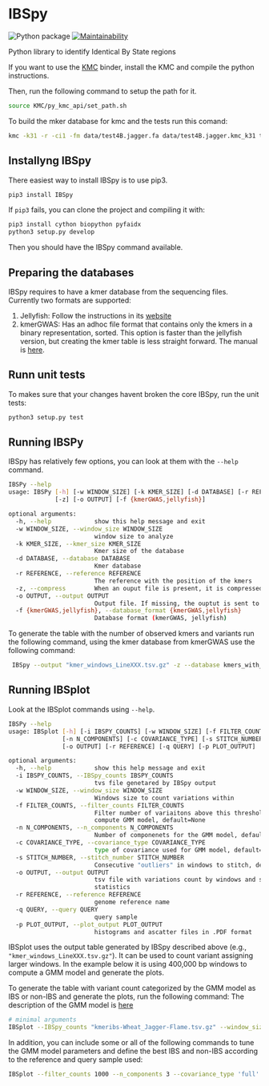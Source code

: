 # IBSpy

![Python package](https://github.com/Uauy-Lab/IBSpy/workflows/Python%20package/badge.svg)
[![Maintainability](https://api.codeclimate.com/v1/badges/5a4b1b0e89f7f9f8c34c/maintainability)](https://codeclimate.com/github/Uauy-Lab/IBSpy/maintainability)

Python library to identify Identical By State regions

If you want to use the [KMC](https://github.com/refresh-bio/KMC) binder, install the KMC and compile the python instructions.

Then, run the following command to setup the path for it.  
```sh
source KMC/py_kmc_api/set_path.sh 
```

To build the mker database for kmc and the tests run this comand:

```sh
kmc -k31 -r -ci1 -fm data/test4B.jagger.fa data/test4B.jagger.kmc_k31 tmp
```


## Installyng IBSpy

There easiest way to install IBSpy is to use pip3. 

```sh
pip3 install IBSpy
```


If ```pip3``` fails, you can clone the project and compiling it with:

```sh
pip3 install cython biopython pyfaidx
python3 setup.py develop
```

Then you should have the  IBSpy command available. 


## Preparing the databases

IBSpy requires to have a kmer database from the sequencing files. Currently two formats are supported:

  1. Jellyfish: Follow the instructions in its [website](https://github.com/gmarcais/Jellyfish/blob/master/doc/Readme.md)
  2. kmerGWAS: Has an adhoc file format that contains only the kmers in a binary representation, sorted. This option is faster than the jellyfish version, but creating the kmer table is less straight forward. The manual is [here](https://github.com/voichek/kmersGWAS/blob/master/manual.pdf).

## Runn unit tests

To makes sure that your changes havent broken the core IBSpy, run the unit tests:

```sh
python3 setup.py test
```


## Running IBSPy

IBSpy has relatively few options, you can look at them with the ```--help``` command. 

```sh
IBSPy --help
usage: IBSPy [-h] [-w WINDOW_SIZE] [-k KMER_SIZE] [-d DATABASE] [-r REFERENCE]
             [-z] [-o OUTPUT] [-f {kmerGWAS,jellyfish}]

optional arguments:
  -h, --help            show this help message and exit
  -w WINDOW_SIZE, --window_size WINDOW_SIZE
                        window size to analyze
  -k KMER_SIZE, --kmer_size KMER_SIZE
                        Kmer size of the database
  -d DATABASE, --database DATABASE
                        Kmer database
  -r REFERENCE, --reference REFERENCE
                        The reference with the position of the kmers
  -z, --compress        When an ouput file is present, it is compressed as .gz
  -o OUTPUT, --output OUTPUT
                        Output file. If missing, the ouptut is sent to stdout
  -f {kmerGWAS,jellyfish}, --database_format {kmerGWAS,jellyfish}
                        Database format (kmerGWAS, jellyfish)
```

To generate the table with the number of observed kmers and variants run the following command, using the kmer database from kmerGWAS use the following command:


```sh
 IBSpy --output "kmer_windows_LineXXX.tsv.gz" -z --database kmers_with_strand  --reference arinaLrFor.fa --window_size 50000 --compress --database_format kmerGWAS
```

## Running IBSplot

Look at the IBSplot commands using ```--help```.

```sh
IBSPy --help
usage: IBSplot [-h] [-i IBSPY_COUNTS] [-w WINDOW_SIZE] [-f FILTER_COUNTS]
               [-n N_COMPONENTS] [-c COVARIANCE_TYPE] [-s STITCH_NUMBER]
               [-o OUTPUT] [-r REFERENCE] [-q QUERY] [-p PLOT_OUTPUT]

optional arguments:
  -h, --help            show this help message and exit
  -i IBSPY_COUNTS, --IBSpy_counts IBSPY_COUNTS
                        tvs file genetared by IBSpy output
  -w WINDOW_SIZE, --window_size WINDOW_SIZE
                        Windows size to count variations within
  -f FILTER_COUNTS, --filter_counts FILTER_COUNTS
                        Filter number of variaitons above this threshold to
                        compute GMM model, default=None
  -n N_COMPONENTS, --n_components N_COMPONENTS
                        Number of componenets for the GMM model, default=3
  -c COVARIANCE_TYPE, --covariance_type COVARIANCE_TYPE
                        type of covariance used for GMM model, default="full"
  -s STITCH_NUMBER, --stitch_number STITCH_NUMBER
                        Consecutive "outliers" in windows to stitch, default=3
  -o OUTPUT, --output OUTPUT
                        tsv file with variations count by windows and summary
                        statistics
  -r REFERENCE, --reference REFERENCE
                        genome reference name
  -q QUERY, --query QUERY
                        query sample
  -p PLOT_OUTPUT, --plot_output PLOT_OUTPUT
                        histograms and ascatter files in .PDF format
```

IBSplot uses the output table generated by IBSpy described above (e.g., ```"kmer_windows_LineXXX.tsv.gz"```). It can be used to count variant assigning larger windows. In the example below it is using 400,000 bp windows to compute  a GMM model and generate the plots.

To generate the table with variant count categorized by the GMM model as IBS or non-IBS and generate the plots, run the following command:
The description of the GMM model is [here](https://scikit-learn.org/stable/modules/generated/sklearn.mixture.GaussianMixture.html#sklearn.mixture.GaussianMixture)

```sh
# minimal arguments
IBSplot --IBSpy_counts "kmeribs-Wheat_Jagger-Flame.tsv.gz" --window_size 400000 --output gmm_ibs.tsv.gz --reference Jagger --query Flame --plot_output gmm_plots.pdf
```

In addition, you can include some or all of the following commands to tune the GMM model parameters and define the best IBS and non-IBS according to the reference and query sample used:

```sh
IBSplot --filter_counts 1000 --n_components 3 --covariance_type 'full' --stitch_number 3
```

